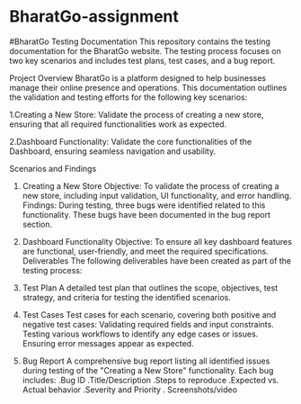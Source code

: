 # BharatGo-assignment

#BharatGo Testing Documentation
This repository contains the testing documentation for the BharatGo website. The testing process focuses on two key scenarios and includes test plans, test cases, and a bug report.

Project Overview
BharatGo is a platform designed to help businesses manage their online presence and operations. This documentation outlines the validation and testing efforts for the following key scenarios:

1.Creating a New Store:
Validate the process of creating a new store, ensuring that all required functionalities work as expected.

2.Dashboard Functionality:
Validate the core functionalities of the Dashboard, ensuring seamless navigation and usability.

Scenarios and Findings
1. Creating a New Store
Objective: To validate the process of creating a new store, including input validation, UI functionality, and error handling.
Findings:
During testing, three bugs were identified related to this functionality. These bugs have been documented in the bug report section.
2. Dashboard Functionality
Objective: To ensure all key dashboard features are functional, user-friendly, and meet the required specifications.
Deliverables
The following deliverables have been created as part of the testing process:

1. Test Plan
A detailed test plan that outlines the scope, objectives, test strategy, and criteria for testing the identified scenarios.
2. Test Cases
Test cases for each scenario, covering both positive and negative test cases:
Validating required fields and input constraints.
Testing various workflows to identify any edge cases or issues.
Ensuring error messages appear as expected.
3. Bug Report
A comprehensive bug report listing all identified issues during testing of the "Creating a New Store" functionality. Each bug includes:
.Bug ID
.Title/Description
.Steps to reproduce
.Expected vs. Actual behavior
.Severity and Priority
. Screenshots/video
